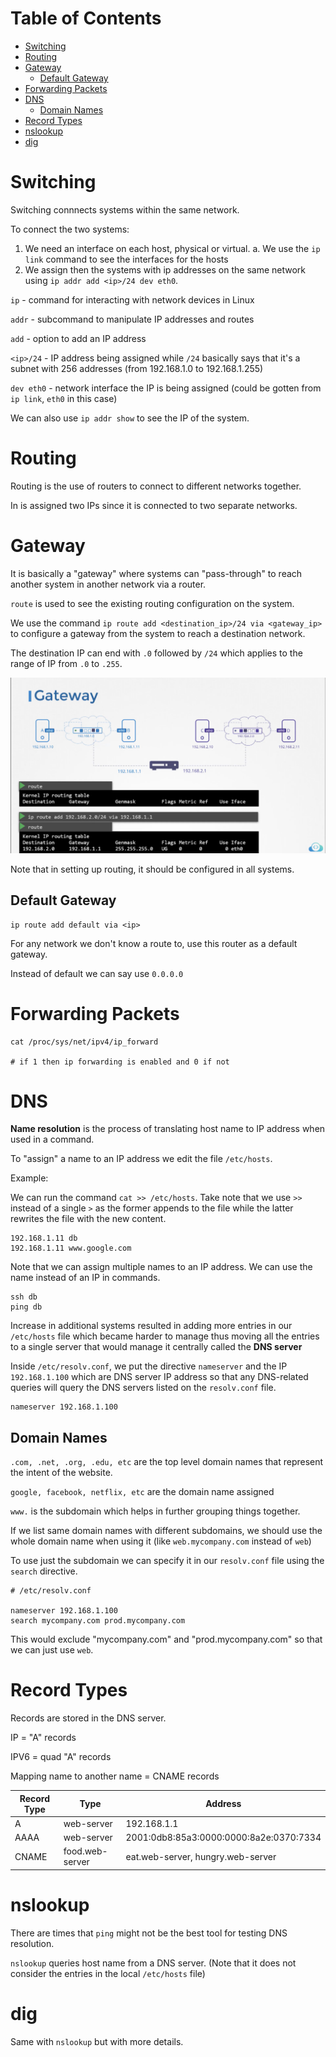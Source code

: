 # Table of Contents

-   [Switching](#switching)
-   [Routing](#routing)
-   [Gateway](#gateway)
    -   [Default Gateway](#default-gateway)
-   [Forwarding Packets](#forwarding-packets)
-   [DNS](#dns)
    -   [Domain Names](#domain-names)
-   [Record Types](#record-types)
-   [nslookup](#nslookup)
-   [dig](#dig)

# Switching

Switching connnects systems within the same network.

To connect the two systems:

1.  We need an interface on each host, physical or virtual. a. We use
    the `ip link` command to see the interfaces for the hosts
2.  We assign then the systems with ip addresses on the same network
    using `ip addr add <ip>/24 dev eth0`.

`ip` - command for interacting with network devices in Linux

`addr` - subcommand to manipulate IP addresses and routes

`add` - option to add an IP address

`<ip>/24` - IP address being assigned while `/24` basically says that it's a subnet with 256 addresses (from 192.168.1.0 to 192.168.1.255)

`dev eth0` - network interface the IP is being assigned (could be gotten from `ip link`, `eth0` in this case)

We can also use `ip addr show` to see the IP of the system.

# Routing

Routing is the use of routers to connect to different networks together.

In is assigned two IPs since it is connected to two separate networks.

# Gateway

It is basically a "gateway" where systems can "pass-through" to
reach another system in another network via a router.

`route` is used to see the existing routing configuration on the system.

We use the command `ip route add <destination_ip>/24 via <gateway_ip>`
to configure a gateway from the system to reach a destination network.

The destination IP can end with `.0` followed by `/24` which applies to
the range of IP from `.0` to `.255`.

![](resources/gateway-kk.png)

Note that in setting up routing, it should be configured in all systems.

## Default Gateway

``` shell
ip route add default via <ip>
```

For any network we don't know a route to, use this router as a default
gateway.

Instead of default we can say use `0.0.0.0`

# Forwarding Packets

``` shell
cat /proc/sys/net/ipv4/ip_forward

# if 1 then ip forwarding is enabled and 0 if not
```

# DNS

**Name resolution** is the process of translating host name to IP
address when used in a command.

To "assign" a name to an IP address we edit the file `/etc/hosts`.

Example:

We can run the command `cat >> /etc/hosts`. Take note that we use `>>`
instead of a single `>` as the former appends to the file while the
latter rewrites the file with the new content.

```
192.168.1.11 db
192.168.1.11 www.google.com
```

Note that we can assign multiple names to an IP address. We can use the
name instead of an IP in commands.

``` shell
ssh db
ping db
```

Increase in additional systems resulted in adding more entries in our
`/etc/hosts` file which became harder to manage thus moving all the
entries to a single server that would manage it centrally called the
**DNS server**

Inside `/etc/resolv.conf`, we put the directive `nameserver` and the IP
`192.168.1.100` which are DNS server IP address so that any DNS-related
queries will query the DNS servers listed on the `resolv.conf` file.

```
nameserver 192.168.1.100
```

## Domain Names

`.com, .net, .org, .edu, etc` are the top level domain names that
represent the intent of the website.

`google, facebook, netflix, etc` are the domain name assigned

`www.` is the subdomain which helps in further grouping things together.

If we list same domain names with different subdomains, we should use
the whole domain name when using it (like `web.mycompany.com` instead of
`web`)

To use just the subdomain we can specify it in our `resolv.conf` file
using the `search` directive.

```
# /etc/resolv.conf

nameserver 192.168.1.100
search mycompany.com prod.mycompany.com
```

This would exclude \"mycompany.com\" and \"prod.mycompany.com\" so that
we can just use `web`.

# Record Types

Records are stored in the DNS server.

IP = "A" records 

IPV6 = quad "A" records 

Mapping name to another name = CNAME records

| Record Type | Type            | Address                                 |
|-------------|-----------------|-----------------------------------------|
| A           | web-server      | 192.168.1.1                             |
| AAAA        | web-server      | 2001:0db8:85a3:0000:0000:8a2e:0370:7334 |
| CNAME       | food.web-server | eat.web-server, hungry.web-server       |

# nslookup

There are times that `ping` might not be the best tool for testing DNS
resolution.

`nslookup` queries host name from a DNS server. (Note that it does not
consider the entries in the local `/etc/hosts` file)

# dig

Same with `nslookup` but with more details.
